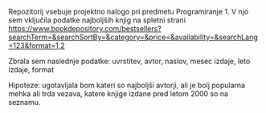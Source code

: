 Repozitorij vsebuje projektno nalogo pri predmetu Programiranje 1. V njo sem vključila podatke najboljših knjig na spletni strani https://www.bookdepository.com/bestsellers?searchTerm=&searchSortBy=&category=&price=&availability=&searchLang=123&format=1,2

Zbrala sem naslednje podatke: uvrstitev, avtor, naslov, mesec izdaje, leto izdaje, format

Hipoteze: ugotavljala bom kateri so najboljši avtorji, ali je bolj popularna mehka ali trda vezava, katere knjige izdane pred letom 2000 so na seznamu. 
  
